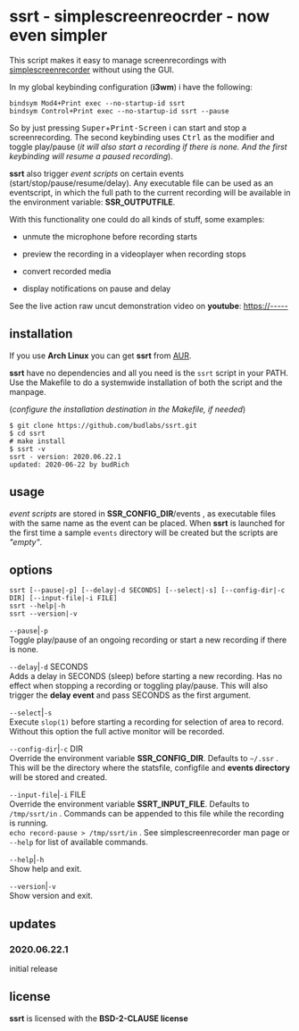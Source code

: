 # ssrt - simplescreenreocrder - now even simpler 

This script makes it easy to manage screenrecordings with
[simplescreenrecorder] without using the GUI.

In my global keybinding configuration (**i3wm**) i have the
following:  
```
bindsym Mod4+Print exec --no-startup-id ssrt
bindsym Control+Print exec --no-startup-id ssrt --pause
```


So by just pressing
<kbd>Super</kbd>+<kbd>Print-Screen</kbd> i can start and
stop a screenrecording. The second keybinding uses
<kbd>Ctrl</kbd> as the modifier and toggle play/pause (*it
will also start a recording if there is none. And the first
keybinding will resume a paused recording*).  

**ssrt** also trigger *event scripts* on certain events
(start/stop/pause/resume/delay). Any executable file can be
used as an eventscript, in which the full path to the
current recording will be available in the environment
variable: **SSR_OUTPUTFILE**.

With this functionality one could do all kinds of stuff,
some examples:  

- unmute the microphone before recording starts

- preview the recording in a videoplayer when recording stops

- convert recorded media

- display notifications on pause and delay


See the live action raw uncut demonstration video on
**youtube**: <https://----->

[simplescreenrecorder]: https://www.maartenbaert.be/simplescreenrecorder/



## installation

If you use **Arch Linux** you can get **ssrt** from
[AUR](https://aur.archlinux.org/packages/ssrt/).  

**ssrt** have no dependencies and all you need is the
`ssrt` script in your PATH. Use the Makefile to do a
systemwide installation of both the script and the manpage.  

(*configure the installation destination in the Makefile,
if needed*)

```
$ git clone https://github.com/budlabs/ssrt.git
$ cd ssrt
# make install
$ ssrt -v
ssrt - version: 2020.06.22.1
updated: 2020-06-22 by budRich
```

usage
-----

*event scripts* are stored in **SSR_CONFIG_DIR**/events ,
as executable files with the same name as the event can be
placed. When **ssrt** is launched for the first time a
sample `events` directory will be created but the scripts
are *"empty"*.


options
-------

```text
ssrt [--pause|-p] [--delay|-d SECONDS] [--select|-s] [--config-dir|-c DIR] [--input-file|-i FILE]
ssrt --help|-h
ssrt --version|-v
```


`--pause`|`-p`  
Toggle play/pause of an ongoing recording or start a new
recording if there is none.

`--delay`|`-d` SECONDS  
Adds a delay in SECONDS (sleep) before starting a new
recording. Has no effect when stopping a recording or
toggling play/pause. This will also trigger the **delay
event** and pass SECONDS as the first argument.

`--select`|`-s`  
Execute `slop(1)` before starting a recording for selection
of area to record. Without this option the full active
monitor will be recorded.

`--config-dir`|`-c` DIR  
Override the environment variable **SSR_CONFIG_DIR**.
Defaults to `~/.ssr` . This will be the directory where the
statsfile, configfile and **events directory** will be
stored and created.

`--input-file`|`-i` FILE  
Override the environment variable **SSRT_INPUT_FILE**.
Defaults to `/tmp/ssrt/in` . Commands can be appended to
this file while the recording is running.  
`echo record-pause > /tmp/ssrt/in` . See simplescreenrecorder man page or `--help` for list of available commands.

`--help`|`-h`  
Show help and exit.

`--version`|`-v`  
Show version and exit.

## updates

### 2020.06.22.1
initial release


## license

**ssrt** is licensed with the **BSD-2-CLAUSE license**


